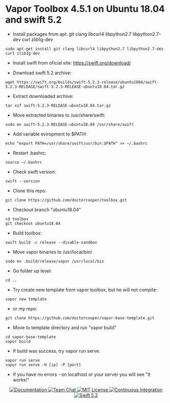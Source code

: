 # Vapor Toolbox 4.5.1 on Ubuntu 18.04 and swift 5.2

- Install packages from apt: git clang libcurl4 libpython2.7 libpython2.7-dev curl zlib1g-dev
```
sudo apt-get install git clang libcurl4 libpython2.7 libpython2.7-dev curl zlib1g-dev
```
- Install swift from oficial site:
https://swift.org/download/

- Download swift 5.2 archive:
```
wget https://swift.org/builds/swift-5.2.3-release/ubuntu1804/swift-5.2.3-RELEASE/swift-5.2.3-RELEASE-ubuntu18.04.tar.gz
```
- Extract downloaded archive:
```
tar xzf swift-5.2.3-RELEASE-ubuntu18.04.tar.gz
```
- Move extracted binaries to /usr/share/swift:
```
sudo mv swift-5.2.3-RELEASE-ubuntu18.04 /usr/share/swift
```
- Add variable eviropment to $PATH:
```
echo "export PATH=/usr/share/swift/usr/bin:$PATH" >> ~/.bashrc
```
- Restart .bashrc:
```
source ~/.bashrc
```
- Check swift version:
```
swift --version
```
- Clone this repo:
```
git clone https://github.com/doctorcooper/toolbox.git
```
- Checkout branch "ubuntu18.04"
```
cd toolbox
git checkout ubuntu18.04
```
- Build toolbox:
``` 
swift build -c release --disable-sandbox
```
- Move vapor binaries to /usr/local/bin/
```
sudo mv .build/release/vapor /usr/local/bin
```
- Go folder up level:
```
cd ..
```
- Try create new template from vapor toolbox, but he will not compile:
```
vapor new template 
```
- or my repo:
```
git clone https://github.com/doctorcooper/vapor-base-template.git
```
- Move to template directory and run "vapor build"
```
cd vapor-base-template
vapor build
```
- If build was success, try vapor run serve. 
```
vapor run serve
vapor run serve -H [ip] -P [port]
```
-  If you have no errors - on localhost or your server you will see "It works!"

<p align="center">
    <a href="https://docs.vapor.codes/4.0/">
        <img src="http://img.shields.io/badge/read_the-docs-2196f3.svg" alt="Documentation">
    </a>
    <a href="https://discord.gg/vapor">
        <img src="https://img.shields.io/discord/431917998102675485.svg" alt="Team Chat">
    </a>
    <a href="LICENSE">
        <img src="http://img.shields.io/badge/license-MIT-brightgreen.svg" alt="MIT License">
    </a>
    <a href="https://circleci.com/gh/vapor/toolbox">
        <img src="https://circleci.com/gh/vapor/toolbox.svg?style=shield" alt="Continuous Integration">
    </a>
    <a href="https://swift.org">
        <img src="http://img.shields.io/badge/swift-5.2-brightgreen.svg" alt="Swift 5.2">
    </a>
</center>
